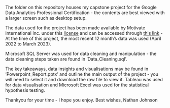 The folder on this repository houses my capstone project for the Google Data Analytics Professional Certification - the contents are best viewed with a larger screen such as desktop setup.

The data used for the project has been made available by Motivate International Inc. under this [license](https://ride.divvybikes.com/data-license-agreement) and can be accessed through [this link](https://divvy-tripdata.s3.amazonaws.com/index.html)  - At the time of this project, the most recent 12 month’s data was used (April 2022 to March 2023). 

Microsoft SQL Server was used for data cleaning and manipulation - the data cleaning steps taken are found in ‘Data_Cleaning.sql’. 


The key takeaways, data insights and visualisations may be found in ‘Powerpoint_Report.pptx’ and outline the main output of the project - you will need to select it and download the raw file to view it. Tableau was used for data visualisation and Microsoft Excel was used for the statistical hypothesis testing.


Thankyou for your time - I hope you enjoy.
Best wishes,
Nathan Johnson